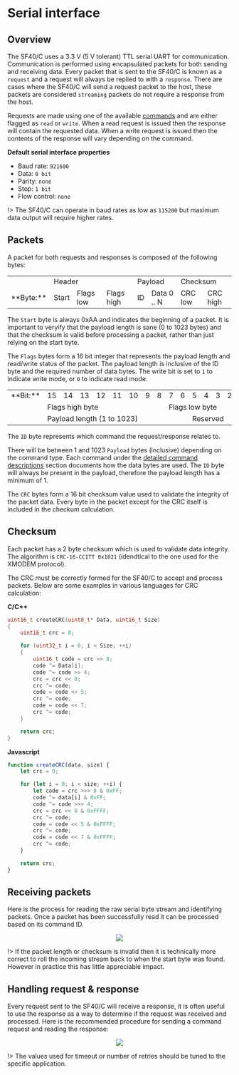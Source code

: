 # Serial interface

## Overview

The SF40/C uses a 3.3 V (5 V tolerant) TTL serial UART for communication. Communication is performed using encapsulated packets for both sending and receiving data. Every packet that is sent to the SF40/C is known as a `request` and a request will always be replied to with a `response`. There are cases where the SF40/C will send a request packet to the host, these packets are considered `streaming` packets do not require a response from the host.

Requests are made using one of the available [commands](commands.md) and are either flagged as `read` or `write`. When a read request is issued then the response will contain the requested data. When a write request is issued then the contents of the response will vary depending on the command.

**Default serial interface properties**
- Baud rate: `921600`
- Data: `8 bit`
- Parity: `none`
- Stop: `1 bit`
- Flow control: `none`

!> The SF40/C can operate in baud rates as low as `115200` but maximum data output will require higher rates.

## Packets

A packet for both requests and responses is composed of the following bytes:

<table>
    <tr>
        <td></td>
        <td colspan="3">Header</td>
        <td colspan="2">Payload</td>
        <td colspan="2">Checksum</td>
    </tr>
    <tr>
        <td>**Byte:**</td>
        <td>Start</td>
        <td>Flags low</td>
        <td>Flags high</td>
        <td>ID</td>
        <td>Data 0 .. N</td>
        <td>CRC low</td>
        <td>CRC high</td>
    </tr>
</table>

The `Start` byte is always 0xAA and indicates the beginning of a packet. It is important to veryify that the payload length is sane (0 to 1023 bytes) and that the checksum is valid before processing a packet, rather than just relying on the start byte.

The `Flags` bytes form a 16 bit integer that represents the payload length and read/write status of the packet. The payload length is inclusive of the ID byte and the required number of data bytes. The write bit is set to `1` to indicate write mode, or `0` to indicate read mode.

<table>
    <tr>
        <td>**Bit:**</td>        
        <td>15</td><td>14</td><td>13</td><td>12</td><td>11</td><td>10</td><td>9</td><td>8</td><td>7</td><td>6</td><td>5</td><td>4</td><td>3</td><td>2</td><td>1</td><td>0</td>
    </tr>
    <tr>
        <td></td>
        <td colspan="8">Flags high byte</td>
        <td colspan="8">Flags low byte</td>
    </tr>
    <tr>
        <td></td>
        <td colspan="10">Payload length (1 to 1023)</td>
        <td colspan="5">Reserved</td>
        <td>W</td>
    </tr>
</table>

The `ID` byte represents which command the request/response relates to.

There will be between 1 and 1023 `Payload` bytes (inclusive) depending on the command type. Each command under the [detailed command descriptions](command_detail.md) section documents how the data bytes are used. The `ID` byte will always be present in the payload, therefore the payload length has a minimum of 1.

The `CRC` bytes form a 16 bit checksum value used to validate the integrity of the packet data. Every byte in the packet except for the CRC itself is included in the checkum calculation.

## Checksum
Each packet has a 2 byte checksum which is used to validate data integrity. The algorithm is `CRC-16-CCITT 0x1021` (idendtical to the one used for the XMODEM protocol).

The CRC must be correctly formed for the SF40/C to accept and process packets. Below are some examples in various languages for CRC calculation:

**C/C++**
```c
uint16_t createCRC(uint8_t* Data, uint16_t Size)
{
    uint16_t crc = 0;

    for (uint32_t i = 0; i < Size; ++i)
    {
        uint16_t code = crc >> 8;
        code ^= Data[i];
        code ^= code >> 4;
        crc = crc << 8;
        crc ^= code;
        code = code << 5;
        crc ^= code;
        code = code << 7;
        crc ^= code;
    }

    return crc;
}
```

<div style="page-break-after: always;"></div>

**Javascript**
```javascript
function createCRC(data, size) {
    let crc = 0;

    for (let i = 0; i < size; ++i) {
        let code = crc >>> 8 & 0xFF;
        code ^= data[i] & 0xFF;
        code ^= code >>> 4;
        crc = crc << 8 & 0xFFFF;
        crc ^= code;
        code = code << 5 & 0xFFFF;
        crc ^= code;
        code = code << 7 & 0xFFFF;
        crc ^= code;
    }

    return crc;
}
```

<div style="page-break-after: always;"></div>

## Receiving packets

Here is the process for reading the raw serial byte stream and identifying packets. Once a packet has been successfully read it can be processed based on its command ID.

<div style="text-align:center"><img src ="images/packet_reading.svg"/></div>

!> If the packet length or checksum is invalid then it is technically more correct to roll the incoming stream back to when the start byte was found. However in practice this has little appreciable impact.

<div style="page-break-after: always;"></div>

## Handling request & response

Every request sent to the SF40/C will receive a response, it is often useful to use the response as a way to determine if the request was received and processed.
Here is the recommended procedure for sending a command request and reading the response:

<div style="text-align:center"><img src ="images/serial_request_response_flow.svg"/></div>

!> The values used for timeout or number of retries should be tuned to the specific application.